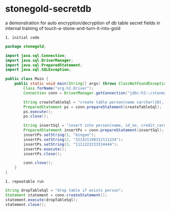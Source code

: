 # stonegold-secretdb
a demonstration for auto encryption/decryption of db table secret fields in internal training of touch-a-stone-and-turn-it-into-gold

    1. initial code

```java
package stonegold;

import java.sql.Connection;
import java.sql.DriverManager;
import java.sql.PreparedStatement;
import java.sql.SQLException;

public class Main {
    public static void main(String[] args) throws ClassNotFoundException, SQLException {
        Class.forName("org.h2.Driver");
        Connection conn = DriverManager.getConnection("jdbc:h2:~/stonegold", "sa", "");

        String createTableSql = "create table person(name varchar(10), id_no varchar(18), credit_card varchar(16))";
        PreparedStatement ps = conn.prepareStatement(createTableSql);
        ps.execute();
        ps.close();

        String insertSql = "insert into person(name, id_no, credit_card) values(?, ?, ?)";
        PreparedStatement insertPs = conn.prepareStatement(insertSql);
        insertPs.setString(1, "bingoo");
        insertPs.setString(2, "321421198312111234");
        insertPs.setString(3, "1111222233334444");
        insertPs.execute();
        insertPs.close();

        conn.close();
    }
}
```

    1. repeatable run

```java
String dropTableSql = "drop table if exists person";
Statement statement = conn.createStatement();
statement.execute(dropTableSql);
statement.close();
```